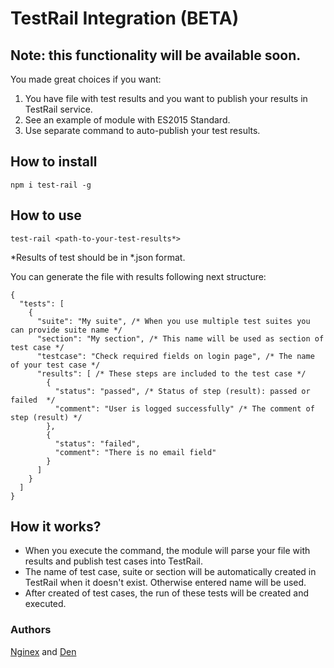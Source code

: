 # TestRail Integration (BETA)
## Note: this functionality will be available soon.

You made great choices if you want: 
1. You have file with test results and you want to publish your results in TestRail service.
2. See an example of module with ES2015 Standard.
3. Use separate command to auto-publish your test results.

## How to install
```
npm i test-rail -g
```

## How to use
```
test-rail <path-to-your-test-results*>
```

*Results of test should be in *.json format.

You can generate the file with results following next structure:
```
{
  "tests": [
    {
      "suite": "My suite", /* When you use multiple test suites you can provide suite name */
      "section": "My section", /* This name will be used as section of test case */
      "testcase": "Check required fields on login page", /* The name of your test case */
      "results": [ /* These steps are included to the test case */
        {
          "status": "passed", /* Status of step (result): passed or failed  */
          "comment": "User is logged successfully" /* The comment of step (result) */
        },
        {
          "status": "failed",
          "comment": "There is no email field"
        }
      ]
    }
  ]
}
```

## How it works?
* When you execute the command, the module will parse your file with results and publish test cases into TestRail. 
* The name of test case, suite or section will be automatically created in TestRail when it doesn't exist. Otherwise entered name will be used.
* After created of test cases, the run of these tests will be created and executed. 

### Authors
[Nginex](https://www.facebook.com/nginex) and [Den](https://www.facebook.com/r.denchik)
